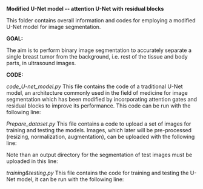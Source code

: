 **Modified U-Net model -- attention U-Net with residual blocks**

This folder contains overall information and codes for employing a modified U-Net model for image segmentation.

**GOAL:**

The aim is to perform binary image segmentation to accurately separate a single breast tumor from the background, i.e. rest of the tissue and body parts, in ultrasound images. 

**CODE:**

*code_U-net_model.py*
This file contains the code of a traditional U-Net model, an architecture commonly used in the field of medicine for image segmentation which has been modified by incorporating attention gates and residual blocks to improve its performance. 
This code can be run with the following line:

*Prepare_dataset.py*
This file contains a code to upload a set of images for training and testing the models. Images, which later will be pre-processed (resizing, normalization, augmentation), can be uploaded with the following line:

Note than an output directory for the segmentation of test images must be uploaded in this line:

*training&testing.py*
This file contains the code for training and testing the U-Net model, it can be run with the following line:
